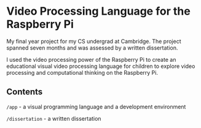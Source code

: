 Video Processing Language for the Raspberry Pi
==============================================

My final year project for my CS undergrad at Cambridge. The project spanned
seven months and was assessed by a written dissertation.

I used the video processing power of the Raspberry Pi to create an educational
visual video processing language for children to explore video processing
and computational thinking on the Raspberry Pi.

## Contents

`/app` - a visual programming language and a development environment

`/dissertation` - a written dissertation


